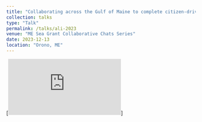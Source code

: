 ```yaml
---
title: "Collaborating across the Gulf of Maine to complete citizen-driven fishery science"
collection: talks
type: "Talk"
permalink: /talks/ali-2023
venue: "ME Sea Grant Collaborative Chats Series"
date: 2023-12-13
location: "Orono, ME"
---
```


[![Click to view presentation](https://everett-rzeszow.github.io/files/Collaborative_Chats_12_13_23.pdf "Collaborating across the Gulf of Maine to complete citizen-driven fishery science")]
